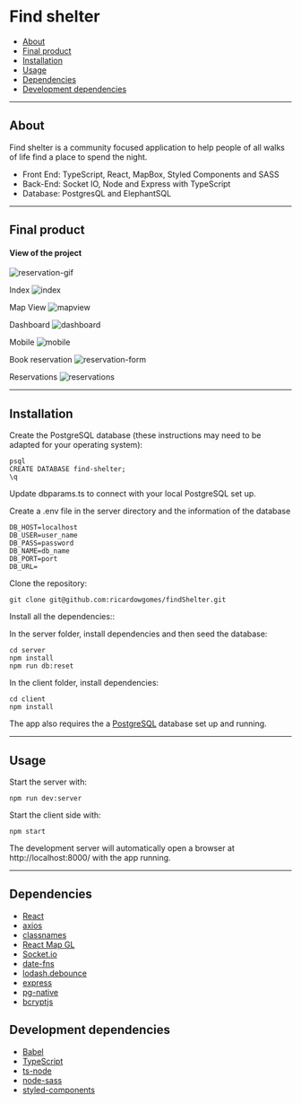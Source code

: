 # Find shelter

- [About](#about)
- [Final product](#final-product)
- [Installation](#installation)
- [Usage](#usage)
- [Dependencies](#dependencies)
- [Development dependencies](#development-dependencies)

---

## About

Find shelter is a community focused application to help people of all walks of life find a place to spend the night.
- Front End: TypeScript, React, MapBox, Styled Components and SASS
- Back-End: Socket IO, Node and Express with TypeScript
- Database: PostgresQL and ElephantSQL

---

## Final product

#### View of the project

![reservation-gif](./docs/real-time-av.gif)

Index
![index](./docs/index.png)

Map View
![mapview](./docs/map-view.png)

Dashboard
![dashboard](./docs/dashboard.png)

Mobile
![mobile](./docs/dashboard-mobile.png)

Book reservation
![reservation-form](./docs/reservation-form.png)

Reservations
![reservations](./docs/reservations.png)

---

## Installation

Create the PostgreSQL database (these instructions may need to be adapted for your operating system):

```shell
psql
CREATE DATABASE find-shelter;
\q
```

Update dbparams.ts to connect with your local PostgreSQL set up.

Create a .env file in the server directory and the information of the database

```
DB_HOST=localhost
DB_USER=user_name
DB_PASS=password
DB_NAME=db_name
DB_PORT=port
DB_URL=
```

Clone the repository:
```shell
git clone git@github.com:ricardowgomes/findShelter.git
```

Install all the dependencies::

In the server folder, install dependencies and then seed the database:

```shell
cd server
npm install
npm run db:reset
```

In the client folder, install dependencies:

```shell
cd client
npm install
```

The app also requires the a [PostgreSQL](https://www.postgresql.org/) database set up and running.

---


## Usage

Start the server with:
```shell
npm run dev:server
```

Start the client side with:
```shell
npm start
```

The development server will automatically open a browser at http://localhost:8000/ with the app running.

---


## Dependencies

- [React](https://reactjs.org/)
- [axios](https://www.npmjs.com/package/axios)
- [classnames](https://www.npmjs.com/package/classnames)
- [React Map GL](https://visgl.github.io/react-map-gl/)
- [Socket.io](https://socket.io/)
- [date-fns](https://date-fns.org/)
- [lodash.debounce](https://lodash.com/docs/4.17.15)
- [express](https://expressjs.com/)
- [pg-native](https://www.npmjs.com/package/pg-native)
- [bcryptjs](https://www.npmjs.com/package/bcryptjs)

## Development dependencies

- [Babel](https://babeljs.io/)
- [TypeScript](https://www.typescriptlang.org/)
- [ts-node](https://www.npmjs.com/package/ts-node?activeTab=versions)
- [node-sass](https://www.npmjs.com/package/node-sass)
- [styled-components](https://styled-components.com/)
